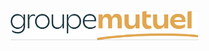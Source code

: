---
---
<head> 
  <style> 	
    body {
        margin: 0;
        display: grid;
        grid-template-columns: repeat(auto-fit, minmax(300px, calc(33.33% - 20px)));
        grid-auto-rows: minmax(100px, auto);
        grid-gap: 10px;
        padding: 10px;
    }
    img {
      max-width: 100%;
      height: auto;
      object-fit: cover;
      padding: 20px;
      border-radius: 20px;
    }
  </style> 
</head> 

<body> 
  <img src="1.png" alt="groupmutual"> 
</body> 